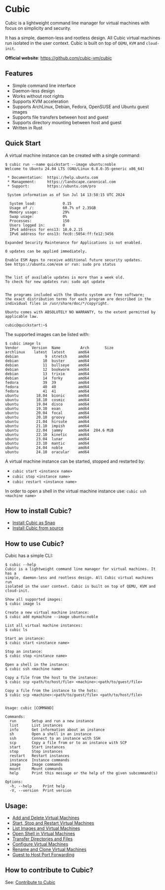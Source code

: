 # Cubic

Cubic is a lightweight command line manager for virtual machines with focus on simplicity and security.

It has a simple, daemon-less and rootless design. All Cubic virtual machines run isolated in the user context.
Cubic is built on top of `QEMU`, `KVM` and `cloud-init`.

**Official website**: https://github.com/cubic-vm/cubic

## Features

- Simple command line interface
- Daemon-less design
- Works without root rights
- Supports KVM acceleration
- Supports ArchLinux, Debian, Fedora, OpenSUSE and Ubuntu guest images
- Supports file transfers between host and guest
- Supports directory mounting between host and guest
- Written in Rust

## Quick Start

A virtual machine instance can be created with a single command:
```
$ cubic run --name quickstart --image ubuntu:noble
Welcome to Ubuntu 24.04 LTS (GNU/Linux 6.8.0-35-generic x86_64)

 * Documentation:  https://help.ubuntu.com
 * Management:     https://landscape.canonical.com
 * Support:        https://ubuntu.com/pro

 System information as of Sun Jul 14 13:58:15 UTC 2024

  System load:            0.15
  Usage of /:             60.7% of 2.35GB
  Memory usage:           29%
  Swap usage:             0%
  Processes:              150
  Users logged in:        0
  IPv4 address for ens13: 10.0.2.15
  IPv6 address for ens13: fec0::5054:ff:fe12:3456

Expanded Security Maintenance for Applications is not enabled.

0 updates can be applied immediately.

Enable ESM Apps to receive additional future security updates.
See https://ubuntu.com/esm or run: sudo pro status


The list of available updates is more than a week old.
To check for new updates run: sudo apt update


The programs included with the Ubuntu system are free software;
the exact distribution terms for each program are described in the
individual files in /usr/share/doc/*/copyright.

Ubuntu comes with ABSOLUTELY NO WARRANTY, to the extent permitted by
applicable law.

cubic@quickstart:~$
```

The supported images can be listed with:
```
$ cubic image ls
Vendor      Version  Name         Arch       Size
archlinux    latest  latest      amd64
debian            9  stretch     amd64
debian           10  buster      amd64
debian           11  bullseye    amd64
debian           12  bookworm    amd64
debian           13  trixie      amd64
debian           14  forky       amd64
fedora           39  39          amd64
fedora           40  40          amd64
fedora           41  41          amd64
ubuntu        18.04  bionic      amd64
ubuntu        18.10  cosmic      amd64
ubuntu        19.04  disco       amd64
ubuntu        19.10  eoan        amd64
ubuntu        20.04  focal       amd64
ubuntu        20.10  groovy      amd64
ubuntu        21.04  hirsute     amd64
ubuntu        21.10  impish      amd64
ubuntu        22.04  jammy       amd64  284.6 MiB
ubuntu        22.10  kinetic     amd64
ubuntu        23.04  lunar       amd64
ubuntu        23.10  mantic      amd64
ubuntu        24.04  noble       amd64
ubuntu        24.10  oracular    amd64
```

A virtual machine instance can be started, stopped and restarted by:
- `cubic start <instance name>`
- `cubic stop <instance name>`
- `cubic restart <instance name>`

In order to open a shell in the virtual machine instance use:
```cubic ssh <machine name>```

## How to install Cubic?
- [Install Cubic as Snap](docs/install/snap.md)
- [Install Cubic from source](docs/install/source.md)

## How to use Cubic?

Cubic has a simple CLI:
```
$ cubic --help
Cubic is a lightweight command line manager for virtual machines. It has a
simple, daemon-less and rootless design. All Cubic virtual machines run
isolated in the user context. Cubic is built on top of QEMU, KVM and cloud-init.

Show all supported images:
$ cubic image ls

Create a new virtual machine instance:
$ cubic add mymachine --image ubuntu:noble

List all virtual machine instances:
$ cubic ls

Start an instance:
$ cubic start <instance name>

Stop an instance:
$ cubic stop <instance name>

Open a shell in the instance:
$ cubic ssh <machine name>

Copy a file from the host to the instance:
$ cubic scp <path/to/host/file> <machine>:<path/to/guest/file>

Copy a file from the instance to the hots:
$ cubic scp <machine>:<path/to/guest/file> <path/to/host/file>


Usage: cubic [COMMAND]

Commands:
  run       Setup and run a new instance
  list      List instances
  info      Get information about an instance
  sh        Open a shell in an instance
  ssh       Connect to an instance with SSH
  scp       Copy a file from or to an instance with SCP
  start     Start instances
  stop      Stop instances
  restart   Restart instances
  instance  Instance commands
  image     Image commands
  mount     Mount commands
  help      Print this message or the help of the given subcommand(s)

Options:
  -h, --help     Print help
  -V, --version  Print version
```

## Usage:
- [Add and Delete Virtual Machines](docs/usage/add_delete.md)
- [Start, Stop and Restart Virtual Machines](docs/usage/start_stop.md)
- [List Images and Virtual Machines](docs/usage/list.md)
- [Open Shell in Virtual Machines](docs/usage/sh.md)
- [Transfer Directories and Files](docs/usage/copy_mount.md)
- [Configure Virtual Machines](docs/usage/configure.md)
- [Rename and Clone Virtual Machines](docs/usage/rename_clone.md)
- [Guest to Host Port Forwarding](docs/usage/hostfwd.md)

## How to contribute to Cubic?

See: [Contribute to Cubic](CONTRIBUTING.md)
